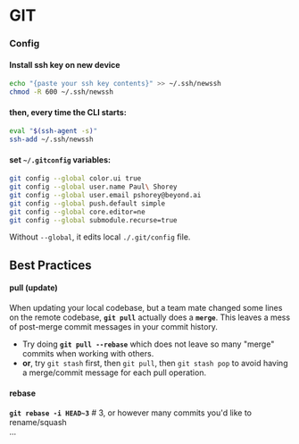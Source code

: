 # GIT  
### Config  
#### Install ssh key on new device  
```bash  
echo "{paste your ssh key contents}" >> ~/.ssh/newssh  
chmod -R 600 ~/.ssh/newssh  
```  
  
#### then, every time the CLI starts:  
```bash  
eval "$(ssh-agent -s)"  
ssh-add ~/.ssh/newssh  
```  
#### set `~/.gitconfig` variables:  
```bash  
git config --global color.ui true  
git config --global user.name Paul\ Shorey  
git config --global user.email pshorey@beyond.ai  
git config --global push.default simple  
git config --global core.editor=ne  
git config --global submodule.recurse=true  
```  
Without `--global`, it edits local `./.git/config` file.  
  
  
## Best Practices  
  
#### pull (update)  
When updating your local codebase, but a team mate changed some lines on the remote codebase, **`git pull`** actually does a **`merge`**. This leaves a mess of post-merge commit messages in your commit history.  
* Try doing **`git pull --rebase`** which does not leave so many "merge" commits when working with others.  
* **or**, try `git stash` first, then `git pull`, then `git stash pop` to avoid having a merge/commit message for each pull operation.  
  
#### rebase  
**`git rebase -i HEAD~3`** # 3, or however many commits you'd like to rename/squash  
...